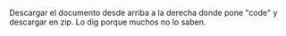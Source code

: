 Descargar el documento desde arriba a la derecha donde pone "code" y descargar en zip. 
Lo dig porque muchos no lo saben.
